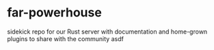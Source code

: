 # far-powerhouse
sidekick repo for our Rust server with documentation and home-grown plugins to share with the community
asdf

